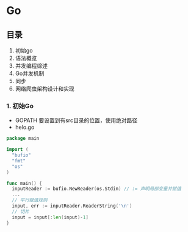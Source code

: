 # Go

## 目录
1. 初始go
2. 语法概览
3. 并发编程综述
4. Go并发机制
5. 同步
6. 网络爬虫架构设计和实现

### 1. 初始Go

- GOPATH  要设置到有src目录的位置，使用绝对路径
- helo.go
```go
package main

import (
  "bufio"
  "fmt"
  "os"
)

func main() {
  inputReader := bufio.NewReader(os.Stdin) // := 声明局部变量并赋值
  ...
  // 平行赋值规则
  input, err := inputReader.ReaderString('\n')
  // 切片
  input = input[:len(input)-1]
}
```
